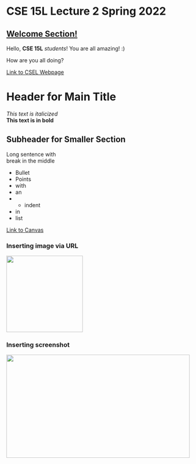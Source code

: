 
# CSE 15L Lecture 2 Spring 2022

## [Welcome Section!](https://sites.google.com/eng.ucsd.edu/cse-15l-spring-2022/home?authuser=0)

Hello, **CSE 15L** *students*! You are all amazing! :)

How are you all doing?

[Link to CSEL Webpage](https://sites.google.com/eng.ucsd.edu/cse-15l-spring-2022/home?authuser=0)





# Header for Main Title

*This text is italicized* <br>
**This text is in bold** <br>

## Subheader for Smaller Section
Long sentence with <br> break in the middle

* Bullet
* Points
* with
* an
* * indent
* in
* list

[Link to Canvas](canvas.ucsd.edu)

### Inserting image via URL
<img src=https://upload.wikimedia.org/wikipedia/en/thumb/4/44/University_of_California%2C_San_Diego_seal.svg/1200px-University_of_California%2C_San_Diego_seal.svg.png width="200" height="200">

### Inserting screenshot
<img src=https://user-images.githubusercontent.com/103288140/162539850-b6a91613-8c5f-407a-b432-954207d67037.PNG width="480" height="270">
